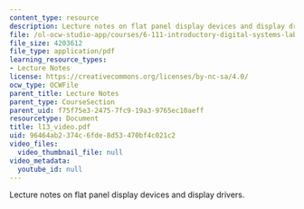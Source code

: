 ```yaml
---
content_type: resource
description: Lecture notes on flat panel display devices and display drivers.
file: /ol-ocw-studio-app/courses/6-111-introductory-digital-systems-laboratory-spring-2006/96464ab2374c6fde8d53470bf4c021c2_l13_video.pdf
file_size: 4203612
file_type: application/pdf
learning_resource_types:
- Lecture Notes
license: https://creativecommons.org/licenses/by-nc-sa/4.0/
ocw_type: OCWFile
parent_title: Lecture Notes
parent_type: CourseSection
parent_uid: f75f75e3-2475-7fc9-19a3-9765ec10aeff
resourcetype: Document
title: l13_video.pdf
uid: 96464ab2-374c-6fde-8d53-470bf4c021c2
video_files:
  video_thumbnail_file: null
video_metadata:
  youtube_id: null
---
```

Lecture notes on flat panel display devices and display drivers.